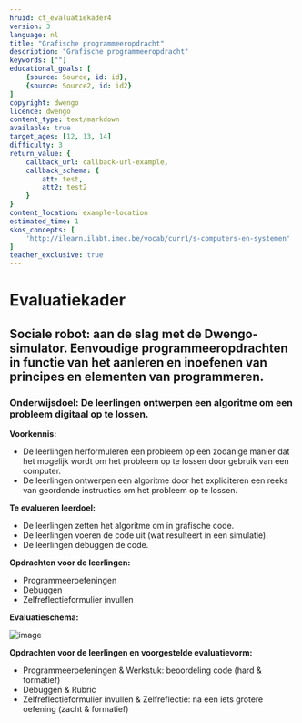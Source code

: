```yaml
---
hruid: ct_evaluatiekader4
version: 3
language: nl
title: "Grafische programmeeropdracht"
description: "Grafische programmeeropdracht"
keywords: [""]
educational_goals: [
    {source: Source, id: id}, 
    {source: Source2, id: id2}
]
copyright: dwengo
licence: dwengo
content_type: text/markdown
available: true
target_ages: [12, 13, 14]
difficulty: 3
return_value: {
    callback_url: callback-url-example,
    callback_schema: {
        att: test,
        att2: test2
    }
}
content_location: example-location
estimated_time: 1
skos_concepts: [
    'http://ilearn.ilabt.imec.be/vocab/curr1/s-computers-en-systemen'
]
teacher_exclusive: true
---
```


# Evaluatiekader

## Sociale robot: aan de slag met de Dwengo-simulator. Eenvoudige programmeeropdrachten in functie van het aanleren en inoefenen van principes en elementen van programmeren.  

### Onderwijsdoel: De leerlingen ontwerpen een algoritme om een probleem digitaal op te lossen.

**Voorkennis:**
- De leerlingen herformuleren een probleem op een zodanige manier dat het mogelijk wordt om het probleem op te lossen door gebruik van een computer.<br>
- De leerlingen ontwerpen een algoritme door het expliciteren een reeks van geordende instructies om het probleem op te lossen.

**Te evalueren leerdoel:** 
- De leerlingen zetten het algoritme om in grafische code.<br>
- De leerlingen voeren de code uit (wat resulteert in een simulatie).<br>
- De leerlingen debuggen de code.

**Opdrachten voor de leerlingen:**<br>
- Programmeeroefeningen
- Debuggen
- Zelfreflectieformulier invullen

**Evaluatieschema:**

![image](https://github.com/dwengovzw/learning_content/assets/48352335/cc71fb59-508d-436e-945f-a1db09825d6e)

**Opdrachten voor de leerlingen en voorgestelde evaluatievorm:**<br>
- Programmeeroefeningen & Werkstuk: beoordeling code (hard & formatief)<br>
- Debuggen & Rubric<br>
- Zelfreflectieformulier invullen & Zelfreflectie: na een iets grotere oefening (zacht & formatief)<br>

